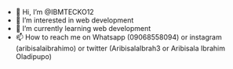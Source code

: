 - 👋 Hi, I’m @IBMTECKO12
- 👀 I’m interested in web development
- 🌱 I’m currently learning web development
 - 📫 How to reach me on Whatsapp (09068558094) or instagram (aribisalaibrahimo) or twitter (AribisalaIbrah3 or Aribisala Ibrahim Oladipupo)

<!---
IBMTECKO12/IBMTECKO12 is a ✨ special ✨ repository because its `README.md` (this file) appears on your GitHub profile.
You can click the Preview link to take a look at your changes.
--->
